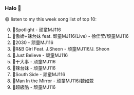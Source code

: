 

### Halo 👋

😄 listen to my this week song list of top 10:

0. 🌈Spotlight - 顽童MJ116
1. 🌈傲娇+辣台妹 feat. 顽童MJ116(Live) - 徐佳莹/顽童MJ116
2. 🌈2030 - 顽童MJ116
3. 🌈R&B Girl Feat. J.Sheon - 顽童MJ116/J. Sheon
4. 🌈Just Believe - 顽童MJ116
5. 🌈干大事  - 顽童MJ116
6. 🌈辣台妹 - 顽童MJ116
7. 🌈South Side - 顽童MJ116
8. 🌈Man In the Mirror   - 顽童MJ116/魏如萱
9. 🌈超級酷 - 顽童MJ116

